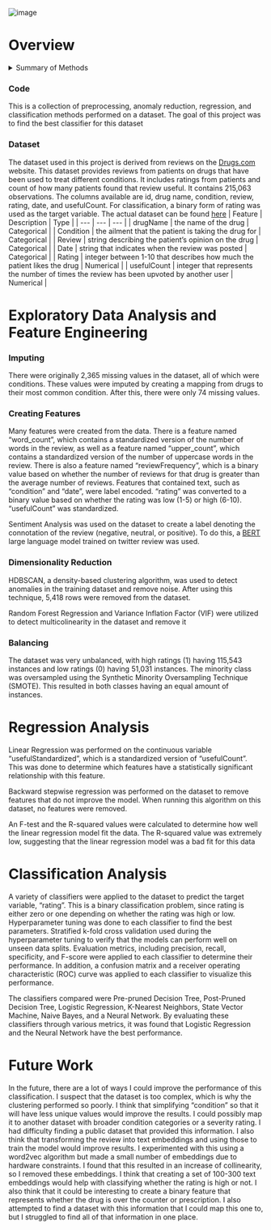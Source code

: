 ![image](https://github.com/user-attachments/assets/e4cba28d-25f8-40ea-b489-95c01f066dd2)
# Overview
<details> 
   <summary>Summary of Methods</summary>
  
  ### EDA/Feature Engineering
  Data Preprocessing, Feature Engineering, Sentiment Analysis, Natural Language Processing, Feature Reduction, Anomaly Detection, Feature Balancing
  ### Regression
  Linear Regression 
  ### Classification
  Hyperparameter Tuning, Decision Tree Classification (Pre-pruned and Post-pruned), Logistic Regression, K-Nearest Neighbors Classification, State Vector Machine Classification, Naive Bayes Classification, Neural Network Classification
  ### Clustering
  Unsupervised Learning, K-Means Clustering, DBSCAN CLusering, Association Rule Mining
</details>

### Code
This is a collection of preprocessing, anomaly reduction, regression, and classification methods performed on a dataset. The goal of this project was to find the best classifier for this dataset

### Dataset
The dataset used in this project is derived from reviews on the [Drugs.com](https://www.drugs.com/) website. This dataset provides reviews from patients on drugs that have been used to treat different conditions.
It includes ratings from patients and count of how many patients found that review useful. It contains 215,063 observations. The columns available are id, drug name, condition, review, rating, date, and usefulCount. For classification, a binary form of rating was used as the target variable. The actual dataset can be found [here](https://doi.org/10.24432/C5SK5S)
| Feature | Description | Type |
| --- | --- | --- |
| drugName | the name of the drug | Categorical |
| Condition | the ailment that the patient is taking the drug for | Categorical |
| Review | string describing the patient’s opinion on the drug | Categorical |
| Date | string that indicates when the review was posted | Categorical |
| Rating | integer between 1-10 that describes how much the patient likes the drug | Numerical |
| usefulCount | integer that represents the number of times the review has been upvoted by another user | Numerical |

# Exploratory Data Analysis and Feature Engineering
### Imputing 
There were originally 2,365 missing values in the dataset, all of which were conditions. These values were imputed by creating a mapping from drugs to their most common condition. After this, there were only 74 missing values. 
### Creating Features
Many features were created from the data. There is a feature named “word_count”, which contains a standardized version of the number of words in the review, as well as a feature named “upper_count”, which contains a standardized version of the number of uppercase words in the review. There is also a feature named “reviewFrequency”, which is a binary value based on whether the number of reviews for that drug is greater than the average number of reviews. Features that contained text, such as “condition” and “date”, were label encoded. “rating” was converted to a binary value based on whether the rating was low (1-5) or high (6-10). “usefulCount” was standardized.

Sentiment Analysis was used on the dataset to create a label denoting the connotation of the review (negative, neutral, or positive). To do this, a [BERT](https://huggingface.co/cardiffnlp/twitter-roberta-base-sentiment-latest) large language model trained on twitter review was used.

### Dimensionality Reduction
HDBSCAN, a density-based clustering algorithm, was used to detect anomalies in the training dataset and remove noise. After using this technique, 5,418 rows were removed from the dataset. 

Random Forest Regression and Variance Inflation Factor (VIF) were utilized to detect multicolinearity in the dataset and remove it

### Balancing
The dataset was very unbalanced, with high ratings (1) having 115,543 instances and low ratings (0) having 51,031 instances. The minority class was oversampled using the  Synthetic Minority Oversampling Technique (SMOTE). This resulted in both classes having an equal amount of instances.
 
# Regression Analysis
Linear Regression was performed on the continuous variable “usefulStandardized”, which is a standardized version of “usefulCount”. This was done to determine which features have a statistically significant relationship with this feature.

Backward stepwise regression was performed on the dataset to remove features that do not improve the model. When running this algorithm on this dataset, no features were removed. 

An F-test and the R-squared values were calculated to determine how well the linear regression model fit the data. The R-squared value was extremely low, suggesting that the linear regression model was a bad fit for this data

# Classification Analysis

A variety of classifiers were applied to the dataset to predict the target variable, “rating”. This is a binary classification problem, since rating is either zero or one depending on whether the rating was high or low. Hyperparameter tuning was done to each classifier to find the best parameters. Stratified k-fold cross validation used during the hyperparameter tuning to verify that the models can perform well on unseen data splits.  Evaluation metrics, including precision, recall, specificity, and F-score were applied to each classifier to determine their performance. In addition, a confusion matrix and a receiver operating characteristic (ROC) curve was applied to each classifier to visualize this performance. 

The classifiers compared were Pre-pruned Decision Tree, Post-Pruned Decision Tree, Logistic Regression, K-Nearest Neighbors, State Vector Machine, Naive Bayes, and a Neural Network. By evaluating these classifiers through various metrics, it was found that Logistic Regression and the Neural Network have the best performance. 

# Future Work
In the future, there are a lot of ways I could improve the performance of this classification. I suspect that the dataset is too complex, which is why the clustering performed so poorly. I think that simplifying “condition” so that it will have less unique values would improve the results. I could possibly map it to another dataset with broader condition categories or a severity rating. I had difficulty finding a public dataset that provided this information. I also think that transforming the review into text embeddings and using those to train the model would improve results. I experimented with this using a word2vec algorithm but made a small number of embeddings due to hardware constraints. I found that this resulted in an increase of collinearity, so I removed these embeddings. I think that creating a set of 100-300 text embeddings would help with classifying whether the rating is high or not. I also think that it could be interesting to create a binary feature that represents whether the drug is over the counter or prescription. I also attempted to find a dataset with this information that I could map this one to, but I struggled to find all of that information in one place.

